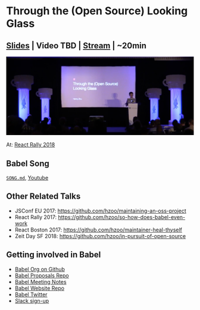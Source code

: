 # Through the (Open Source) Looking Glass

## [Slides](https://www.henryzoo.com/through-the-open-source-looking-glass) | Video TBD | [Stream](https://youtu.be/ii-T6HrkZFM?t=5h29m42s) | ~20min

[![](talk.png)](https://youtu.be/ii-T6HrkZFM?t=5h29m42s)

At: [React Rally 2018](http://www.reactrally.com/schedule)

## Babel Song

[`SONG.md`](https://github.com/babel/babel/blob/master/SONG.md), [Youtube](https://www.youtube.com/watch?v=40abpedBKK8)

## Other Related Talks

- JSConf EU 2017: https://github.com/hzoo/maintaining-an-oss-project
- React Rally 2017: https://github.com/hzoo/so-how-does-babel-even-work
- React Boston 2017: https://github.com/hzoo/maintainer-heal-thyself
- Zeit Day SF 2018: https://github.com/hzoo/in-pursuit-of-open-source

## Getting involved in Babel
- [Babel Org on Github](https://github.com/babel)
- [Babel Proposals Repo](https://github.com/babel/proposals)
- [Babel Meeting Notes](https://github.com/babel/notes)
- [Babel Website Repo](https://github.com/babel/website)
- [Babel Twitter](https://twitter.com/babeljs)
- [Slack sign-up](slack.babeljs.io)
